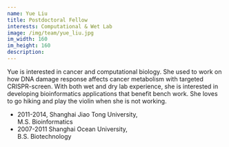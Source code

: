```yaml
---
name: Yue Liu
title: Postdoctoral Fellow
interests: Computational & Wet Lab
image: /img/team/yue_liu.jpg
im_width: 160
im_height: 160
description:
---
```

Yue is interested in cancer and computational biology. She used to work on how DNA damage response
affects cancer metabolism with targeted CRISPR-screen. With both wet and dry lab experience,
she is interested in developing bioinformatics applications that benefit bench work. 
She loves to go hiking and play the violin when she is not working.
* 2011-2014, Shanghai Jiao Tong University,  
M.S. Bioinformatics
* 2007-2011 Shanghai Ocean University,  
B.S. Biotechnology

